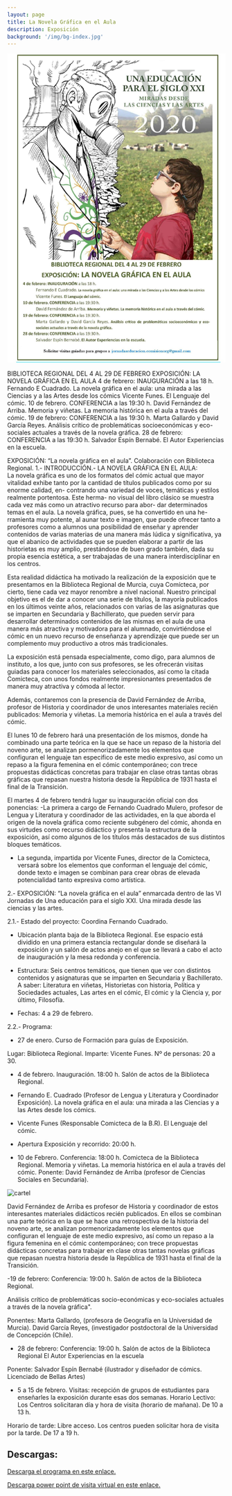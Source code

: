 ```yaml
---
layout: page
title: La Novela Gráfica en el Aula
description: Exposición
background: '/img/bg-index.jpg'
---
```


![cartel](/img/posts/cartecomiccorreo.jpeg) 


BIBLIOTECA REGIONAL DEL 4 AL 29 DE FEBRERO
EXPOSICIÓN: LA NOVELA GRÁFICA EN EL AULA
4 de febrero: INAUGURACIÓN a las 18 h.
Fernando E Cuadrado. La novela gráfica en el aula: una mirada a las Ciencias y a las Artes desde los cómics
Vicente Funes. El Lenguaje del cómic.
10 de febrero. CONFERENCIA a las 19:30 h.
David Fernández de Arriba. Memoria y viñetas. La memoria histórica en el aula a través del cómic.
19 de febrero: CONFERENCIA a las 19:30 h.
Marta Gallardo y David García Reyes. Análisis crítico de problemáticas socioeconómicas y eco- sociales actuales a través de la novela gráfica.
28 de febrero: CONFERENCIA a las 19:30 h.
Salvador Espín Bernabé. El Autor Experiencias en la escuela.
 

EXPOSICIÓN: “La novela gráfica en el aula”. Colaboración con Biblioteca Regional.
1.- INTRODUCCIÓN.- LA NOVELA GRÁFICA EN EL AULA:	
La novela gráfica es uno de los formatos del cómic actual que mayor vitalidad exhibe tanto por la cantidad de títulos publicados como por su enorme calidad, en- contrando una variedad de voces, temáticas y estilos realmente portentosa. Este herma- no visual del libro clásico se muestra cada vez más como un atractivo recurso para abor- dar determinados temas en el aula. La novela gráfica, pues, se ha convertido en una he- rramienta muy potente, al aunar texto e imagen, que puede ofrecer tanto a profesores como a alumnos una posibilidad de enseñar y aprender contenidos de varias materias de una manera más lúdica y significativa, ya que el abanico de actividades que se pueden elaborar a partir de las historietas es muy amplio, prestándose de buen grado también, dada su propia esencia estética, a ser trabajadas de una manera interdisciplinar en los centros.

Esta realidad didáctica ha motivado la realización de la exposición que te presentamos en la Biblioteca Regional de Murcia, cuya Comícteca, por cierto, tiene cada vez mayor renombre a nivel nacional. Nuestro principal objetivo es el de dar a conocer una serie de títulos, la mayoría publicados en los últimos veinte años, relacionados con varias de las asignaturas que se imparten en Secundaria y Bachillerato, que pueden servir para desarrollar determinados contenidos de las mismas en el aula de una manera más atractiva y motivadora para el alumnado, convirtiéndose el cómic en un nuevo recurso de enseñanza y aprendizaje que puede ser un complemento muy productivo a otros más tradicionales.

La exposición está pensada especialmente, como digo, para alumnos de instituto, a los que, junto con sus profesores, se les ofrecerán visitas guiadas para conocer los materiales seleccionados, así como la citada Comicteca, con unos fondos realmente impresionantes presentados de manera muy atractiva y cómoda al lector.
 

Además, contaremos con la presencia de David Fernández de Arriba, profesor de Historia y coordinador de unos interesantes materiales recién publicados: Memoria y viñetas. La memoria histórica en el aula a través del cómic.

El lunes 10 de febrero hará una presentación de los mismos, donde ha combinado una parte teórica en la que se hace un repaso de la historia del noveno arte, se analizan pormenorizadamente los elementos que configuran el lenguaje tan especifico de este medio expresivo, así como un repaso a la figura femenina en el cómic contemporáneo; con trece propuestas didácticas concretas para trabajar en clase otras tantas obras gráficas que repasan nuestra historia desde la República de 1931 hasta el final de la Transición.

El martes 4 de febrero tendrá lugar su inauguración oficial con dos ponencias:
-La primera a cargo de Fernando Cuadrado Mulero, profesor de Lengua y Literatura y coordinador de las actividades, en la que aborda el origen de la novela gráfica como reciente subgénero del cómic, ahonda en sus virtudes como recurso didáctico y presenta la estructura de la exposición, así como algunos de los títulos más destacados de sus distintos bloques temáticos.

-	La segunda, impartida por Vicente Funes, director de la Comicteca, versará sobre los elementos que conforman el lenguaje del cómic, donde texto e imagen se combinan para crear obras de elevada potencialidad tanto expresiva como artística.



2.- EXPOSICIÓN: “La novela gráfica en el  aula”  enmarcada dentro de las VI Jornadas de Una educación para el siglo XXI. Una mirada desde las ciencias y las artes.


2.1.- Estado del proyecto: Coordina Fernando Cuadrado.
-	Ubicación planta baja de la Biblioteca Regional. Ese espacio está dividido en una primera estancia rectangular donde se diseñará la exposición y un salón de actos anejo en el que se llevará a cabo el acto de inauguración y la mesa redonda y conferencia.
 


-	Estructura: Seis centros temáticos, que tienen que ver con distintos contenidos y asignaturas que se imparten en Secundaria y Bachillerato. A saber: Literatura en viñetas, Historietas con historia, Política y Sociedades actuales, Las artes en el cómic, El cómic y la Ciencia y, por último, Filosofía.


-	Fechas: 4 a 29 de febrero.


2.2.- Programa:

-	27 de enero. Curso de Formación para guías de Exposición.

Lugar: Biblioteca Regional. Imparte: Vicente Funes. Nº de personas: 20 a 30.

-	4 de febrero. Inauguración. 18:00 h. Salón de actos de la Biblioteca Regional.

-	Fernando E. Cuadrado (Profesor de Lengua y Literatura y Coordinador Exposición).
La novela gráfica en el aula: una mirada a las Ciencias y a las Artes desde los cómics.
-	Vicente Funes (Responsable Comicteca de la B.R). El Lenguaje del cómic.

-	Apertura Exposición y recorrido:	20:00 h.


- 10 de Febrero. Conferencia: 18:00 h. Comicteca de la Biblioteca Regional. Memoria y viñetas. La memoria histórica en el aula a través del cómic.
Ponente: David Fernández de Arriba (profesor de Ciencias Sociales en Secundaria).  

![cartel](/img/posts/cartelmemoriaviñetas.jpg)

David Fernández de Arriba es profesor de Historia y coordinador de estos interesantes materiales didácticos recién publicados. En ellos se combinan una parte teórica en la que se hace una retrospectiva de la historia del noveno arte, se analizan pormenorizadamente los elementos que configuran el lenguaje de este medio expresivo, así como un repaso a la figura femenina en el cómic contemporáneo; con trece propuestas didácticas concretas para trabajar en clase otras tantas novelas gráficas que repasan nuestra historia desde la República de 1931 hasta el final de la Transición.
 


-19 de febrero: Conferencia: 19:00 h. Salón de actos de la Biblioteca Regional.

Análisis crítico de problemáticas socio-económicas y eco-sociales actuales a través de la novela gráfica".

Ponentes:	Marta Gallardo,	(profesora de Geografía en la Universidad de Murcia).
David García Reyes,	(investigador postdoctoral de la Universidad de
Concepción (Chile).



-	28 de febrero: Conferencia: 19:00 h. Salón de actos de la Biblioteca Regional  El Autor Experiencias en la escuela

Ponente: Salvador Espín Bernabé	(ilustrador y diseñador de cómics. Licenciado de Bellas
Artes)



-	5 a 15 de febrero. Visitas: recepción de grupos de estudiantes para enseñarles la exposición durante esas dos semanas.
Horario Lectivo: Los Centros solicitaran día y hora de visita (horario de mañana).
De 10 a 13 h.

Horario de tarde: Libre acceso. Los centros pueden solicitar hora de visita por la tarde. De 17 a 19 h.

## Descargas:
[Descarga el programa en este enlace.](/downloads/programaexpcomic.pdf)  

[Descarga power point de visita virtual en este enlace.](/downloads/exposicionenimagenes.pdf)  
